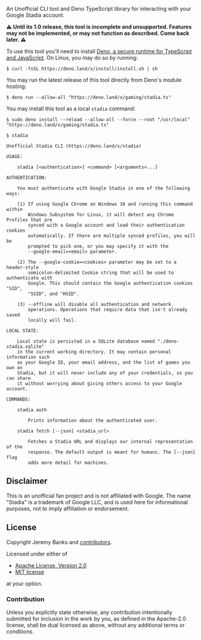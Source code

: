 An Unofficial CLI tool and Deno TypeScript library for interacting with your
Google Stadia account.

**⚠️ Until its 1.0 release, this tool is incomplete and unsupported. Features
may not be implemented, or may not function as described. Come back later. ⚠️**

To use this tool you'll need to install [Deno, a secure runtime for TypeScript
and JavaScript](https://deno.land/). On Linux, you may do so by running:

```
$ curl -fsSL https://deno.land/x/install/install.sh | sh
```

You may run the latest release of this tool directly from Deno's module hosting:

```
$ deno run --allow-all "https://deno.land/x/gaming/stadia.ts"
```

You may install this tool as a local `stadia` command:

```
$ sudo deno install --reload --allow-all --force --root "/usr/local" "https://deno.land/x/gaming/stadia.ts"

$ stadia
```

```
Unofficial Stadia CLI (https://deno.land/x/stadia)

USAGE:

    stadia [<authentication>] <command> [<arguments>...]

AUTHENTICATION:

    You must authenticate with Google Stadia in one of the following ways:

    (1) If using Google Chrome on Windows 10 and running this command within
        Windows Subsystem for Linux, it will detect any Chrome Profiles that are
        synced with a Google account and load their authentication cookies
        automatically. If there are multiple synced profiles, you will be
        prompted to pick one, or you may specify it with the
        --google-email=<email> parameter.

    (2) The --google-cookie=<cookies> parameter may be set to a header-style
        semicolon-delimited Cookie string that will be used to authenticate with
        Google. This should contain the Google authentication cookies "SID",
        "SSID", and "HSID".

    (3) --offline will disable all authentication and network
        operations. Operations that require data that isn't already saved
        locally will fail.

LOCAL STATE:

    Local state is persisted in a SQLite database named "./deno-stadia.sqlite"
    in the current working directory. It may contain personal information such
    as your Google ID, your email address, and the list of games you own on
    Stadia, but it will never include any of your credentials, so you can share
    it without worrying about giving others access to your Google account.

COMMANDS:

    stadia auth

        Prints information about the authenticated user.

    stadia fetch [--json] <stadia_url>

        Fetches a Stadia URL and displays our internal representation of the
        response. The default output is meant for humans. The [--json] flag
        adds more detail for machines.

```

## Disclaimer

This is an unofficial fan project and is not affiliated with Google. The name
"Stadia" is a trademark of Google LLC, and is used here for informational
purposes, not to imply affiliation or endorsement.

## License

Copyright Jeremy Banks and
[contributors](https://github.com/jeremyBanks/gaming/graphs/contributors).

Licensed under either of

 * [Apache License, Version 2.0](http://www.apache.org/licenses/LICENSE-2.0)
 * [MIT license](http://opensource.org/licenses/MIT)

at your option.

### Contribution

Unless you explicitly state otherwise, any contribution intentionally submitted
for inclusion in the work by you, as defined in the Apache-2.0 license, shall be
dual licensed as above, without any additional terms or conditions.
